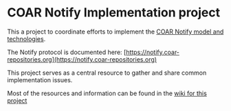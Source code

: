 # COAR Notify Implementation project
This a project to coordinate efforts to implement the [COAR Notify model and technologies](https://www.coar-repositories.org/notify/).

The Notify protocol is documented here: [https://notify.coar-repositories.org](https://notify.coar-repositories.org)

This project serves as a central resource to gather and share common implementation issues.

Most of the resources and information can be found in the [wiki for this project](https://github.com/antleaf/notify-implementation/wiki)

